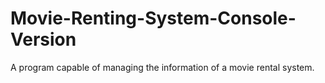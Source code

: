 # Movie-Renting-System-Console-Version
 
A program capable of managing the information of a movie rental system.
